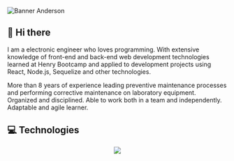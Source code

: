 ![Banner Anderson](/Images/banner_v4.png)

## 👋 Hi there

<p>I am a electronic engineer who loves programming. With extensive knowledge of front-end and back-end web development technologies learned at Henry Bootcamp and applied to development projects using React, Node.js, Sequelize and other technologies.</p>
  
<p>More than 8 years of experience leading preventive maintenance processes and performing corrective maintenance on laboratory equipment.
Organized and disciplined. Able to work both in a team and independently. Adaptable and agile learner.</p>

## 💻 Technologies

<p align="center">
  <a href="https://www.linkedin.com/in/andersonmarindev/">
    <img src="https://skillicons.dev/icons?i=html,css,js,bootstrap,react,redux,nodejs,postgres,git,github,vscode" />
  </a>
</p>
